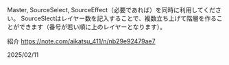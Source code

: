 Master, SourceSelect, SourceEffect（必要であれば）を同時に利用してください。
SourceSlectはレイヤー数を記入することで、複数立ち上げて階層を作ることができます（番号が若い順に上のレイヤーとなります）。

紹介
https://note.com/aikatsu_411/n/nb29e92479ae7

2025/02/11
